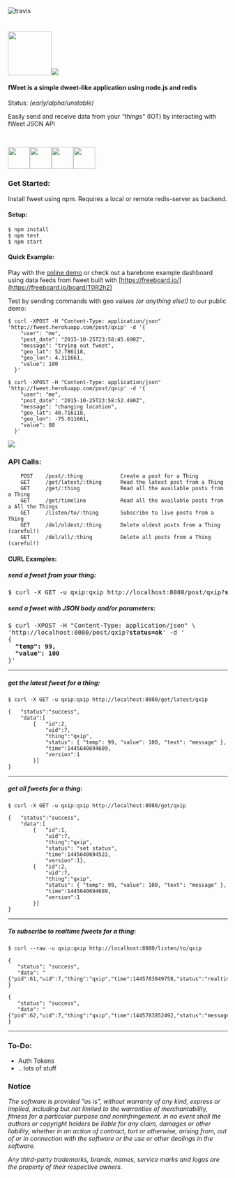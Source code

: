 ![travis](https://travis-ci.org/lmangani/fweet.svg?branch=master)
<br>

# <img src="http://i.imgur.com/HF1daBu.gif" height="100"><img src="http://i.imgur.com/czjXDLf.png">



#### fWeet is a simple dweet-like application using node.js and redis 
Status: _(early/alpha/unstable)_

Easily send and receive data from your _"things"_ (IOT) by interacting with fWeet JSON API 


<br/>


<img src="http://i.imgur.com/PXjXiRV.gif" width="50"><img src="http://i.imgur.com/EX3cr4z.gif" width="50"><img src="http://i.imgur.com/UWjVcZW.gif" width="50"><img src="http://i.imgur.com/8sCQNt2.png" width="50">

### Get Started:

Install fweet using npm. Requires a local or remote redis-server as backend.

#### Setup:
```
$ npm install
$ npm test
$ npm start
```

#### Quick Example:
Play with the [online demo](https://lmangani.github.io/fweet/) or check out a barebone example dashboard using data feeds from fweet built with [https://freeboard.io/](https://freeboard.io/board/T0R2h2)

Test by sending commands with geo values _(or anything else!)_ to our public demo:
```
$ curl -XPOST -H "Content-Type: application/json" 'http://fweet.herokuapp.com/post/qxip' -d '{
    "user": "me",
    "post_date": "2015-10-25T23:58:45.690Z",
    "message": "trying out fweet",
    "geo_lat": 52.786118,
    "geo_lon": 4.311661,
    "value": 100
  }'
  
$ curl -XPOST -H "Content-Type: application/json" 'http://fweet.herokuapp.com/post/qxip' -d '{
    "user": "me",
    "post_date": "2015-10-25T23:58:52.490Z",
    "message": "changing location",
    "geo_lat": 40.716118,
    "geo_lon": -75.011661,
    "value": 80
  }'
```
<img src="http://i.imgur.com/xAFtFvk.png?1" />

### API Calls:
```
    POST    /post/:thing            Create a post for a Thing
    GET     /get/latest/:thing      Read the latest post from a Thing
    GET     /get/:thing             Read all the available posts from a Thing
    GET     /get/timeline           Read all the available posts from a All the Things
    GET     /listen/to/:thing       Subscribe to live posts from a Thing  
    GET     /del/oldest/:thing      Delete oldest posts from a Thing (careful!)
    GET     /del/all/:thing         Delete all posts from a Thing (careful!)

```

#### CURL Examples:

##### send a fweet from your thing:
<pre>
$ curl -X GET -u qxip:qxip http://localhost:8080/post/qxip?<b>status=set+status</b>
</pre>

##### send a fweet with JSON body and/or parameters:
<pre>
$ curl -XPOST -H "Content-Type: application/json" \
'http://localhost:8080/post/qxip?<b>status=ok</b>' -d '
{ 
  <b>"temp": 99, </b>
  <b>"value": 100 </b>
}' 
</pre>

--------------

##### get the latest fweet for a thing:
```
$ curl -X GET -u qxip:qxip http://localhost:8080/get/latest/qxip
```
```
{   "status":"success",
    "data":[
        {   "id":2,
            "uid":7,
            "thing":"qxip",
            "status": { "temp": 99, "value": 100, "text": "message" },
            "time":1445640694689,
            "version":1
        }]
}
```
--------------

##### get all fweets for a thing:
```
$ curl -X GET -u qxip:qxip http://localhost:8080/get/qxip
```
```
{   "status":"success",
    "data":[
        {   "id":1,
            "uid":7,
            "thing":"qxip",
            "status": "set status",
            "time":1445640694522,
            "version":1},
        {   "id":2,
            "uid":7,
            "thing":"qxip",
            "status": { "temp": 99, "value": 100, "text": "message" },
            "time":1445640694689,
            "version":1
        }]
}
```
--------------

##### To subscribe to realtime fweets for a thing:
```
$ curl --raw -u qxip:qxip http://localhost:8080/listen/to/qxip
```
```
{
   "status": "success",
   "data": "{"pid":61,"uid":7,"thing":"qxip","time":1445783849758,"status":"realtime"}"
}

{
   "status": "success",
   "data": "{"pid":62,"uid":7,"thing":"qxip","time":1445783852492,"status":"message"}"
}
```
--------------

### To-Do:

* Auth Tokens
* .. lots of stuff


### Notice
<i>
The software is provided "as is", without warranty of any kind, express or implied, including but not limited to the warranties of merchantability, fitness for a particular purpose and noninfringement. in no event shall the authors or copyright holders be liable for any claim, damages or other liability, whether in an action of contract, tort or otherwise, arising from, out of or in connection with the software or the use or other dealings in the software.

Any third-party trademarks, brands, names, service marks and logos are the property of their respective owners.
</i>
